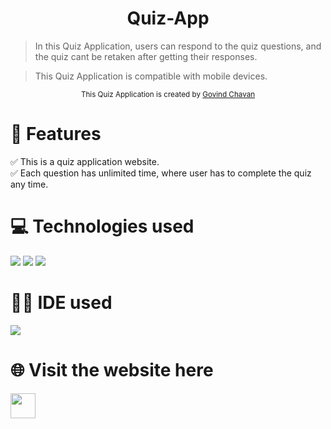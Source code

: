 <h1 align="center">Quiz-App</h1> 
 



> In this Quiz Application, users can respond to the quiz questions, and the quiz cant be retaken after getting their responses. 

> This Quiz Application is compatible with mobile devices.




<div align="center">
<sub>This Quiz Application is created by
<a href="https://github.com/govind2611">Govind Chavan </a>
</sub>
</div>

# 📝 Features 
✅ This is a quiz application website. <br>
✅ Each question has unlimited time, where user has to complete the quiz any time. 

# 💻 Technologies used
<img src="https://img.shields.io/badge/HTML5-FF3300?style=for-the-badge&logo=html5&logoColor=white">
<img src="https://img.shields.io/badge/CSS3-0066FF?style=for-the-badge&logo=css3&logoColor=white">
<img src="https://img.shields.io/badge/JavaScript-FFF600?style=for-the-badge&logo=javascript&logoColor=white">

# 👩‍💻 IDE used
<img src="https://img.shields.io/badge/Visual_Studio_Code-0078D4?style=for-the-badge&logo=visual%20studio%20code&logoColor=white">

# 🌐 Visit the website here
<a href="https://valentinefernandes.github.io/Quiz-Application/">
<img width="40" height="40" src="https://github.com/ValentineFernandes/ValentineFernandes/blob/main/Portfolio/github.png"></a>
